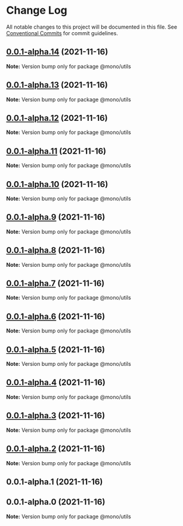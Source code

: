# Change Log

All notable changes to this project will be documented in this file.
See [Conventional Commits](https://conventionalcommits.org) for commit guidelines.

## [0.0.1-alpha.14](https://github.com/Anlerkan/mono/compare/@mono/utils@0.0.1-alpha.13...@mono/utils@0.0.1-alpha.14) (2021-11-16)

**Note:** Version bump only for package @mono/utils

## [0.0.1-alpha.13](https://github.com/Anlerkan/mono/compare/@mono/utils@0.0.1-alpha.12...@mono/utils@0.0.1-alpha.13) (2021-11-16)

**Note:** Version bump only for package @mono/utils

## [0.0.1-alpha.12](https://github.com/Anlerkan/mono/compare/@mono/utils@0.0.1-alpha.11...@mono/utils@0.0.1-alpha.12) (2021-11-16)

**Note:** Version bump only for package @mono/utils

## [0.0.1-alpha.11](https://github.com/Anlerkan/mono/compare/@mono/utils@0.0.1-alpha.10...@mono/utils@0.0.1-alpha.11) (2021-11-16)

**Note:** Version bump only for package @mono/utils

## [0.0.1-alpha.10](https://github.com/Anlerkan/mono/compare/@mono/utils@0.0.1-alpha.9...@mono/utils@0.0.1-alpha.10) (2021-11-16)

**Note:** Version bump only for package @mono/utils

## [0.0.1-alpha.9](https://github.com/Anlerkan/mono/compare/@mono/utils@0.0.1-alpha.8...@mono/utils@0.0.1-alpha.9) (2021-11-16)

**Note:** Version bump only for package @mono/utils

## [0.0.1-alpha.8](https://github.com/Anlerkan/mono/compare/@mono/utils@0.0.1-alpha.7...@mono/utils@0.0.1-alpha.8) (2021-11-16)

**Note:** Version bump only for package @mono/utils

## [0.0.1-alpha.7](https://github.com/Anlerkan/mono/compare/@mono/utils@0.0.1-alpha.6...@mono/utils@0.0.1-alpha.7) (2021-11-16)

**Note:** Version bump only for package @mono/utils

## [0.0.1-alpha.6](https://github.com/Anlerkan/mono/compare/@mono/utils@0.0.1-alpha.5...@mono/utils@0.0.1-alpha.6) (2021-11-16)

**Note:** Version bump only for package @mono/utils

## [0.0.1-alpha.5](https://github.com/Anlerkan/mono/compare/@mono/utils@0.0.1-alpha.4...@mono/utils@0.0.1-alpha.5) (2021-11-16)

**Note:** Version bump only for package @mono/utils

## [0.0.1-alpha.4](https://github.com/Anlerkan/mono/compare/@mono/utils@0.0.1-alpha.3...@mono/utils@0.0.1-alpha.4) (2021-11-16)

**Note:** Version bump only for package @mono/utils

## [0.0.1-alpha.3](https://github.com/Anlerkan/mono/compare/@mono/utils@0.0.1-alpha.2...@mono/utils@0.0.1-alpha.3) (2021-11-16)

**Note:** Version bump only for package @mono/utils

## [0.0.1-alpha.2](https://github.com/Anlerkan/mono/compare/@mono/utils@0.0.1-alpha.1...@mono/utils@0.0.1-alpha.2) (2021-11-16)

**Note:** Version bump only for package @mono/utils

## 0.0.1-alpha.1 (2021-11-16)

## 0.0.1-alpha.0 (2021-11-16)

**Note:** Version bump only for package @mono/utils
